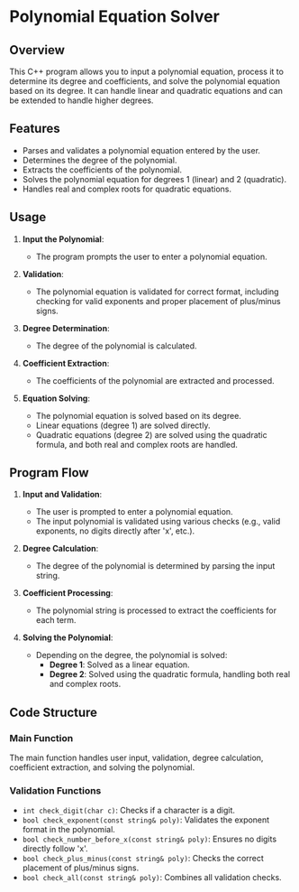 # Polynomial Equation Solver

## Overview

This C++ program allows you to input a polynomial equation, process it to determine its degree and coefficients, and solve the polynomial equation based on its degree. It can handle linear and quadratic equations and can be extended to handle higher degrees.

## Features

- Parses and validates a polynomial equation entered by the user.
- Determines the degree of the polynomial.
- Extracts the coefficients of the polynomial.
- Solves the polynomial equation for degrees 1 (linear) and 2 (quadratic).
- Handles real and complex roots for quadratic equations.

## Usage

1. **Input the Polynomial**:
   - The program prompts the user to enter a polynomial equation.

2. **Validation**:
   - The polynomial equation is validated for correct format, including checking for valid exponents and proper placement of plus/minus signs.

3. **Degree Determination**:
   - The degree of the polynomial is calculated.

4. **Coefficient Extraction**:
   - The coefficients of the polynomial are extracted and processed.

5. **Equation Solving**:
   - The polynomial equation is solved based on its degree.
   - Linear equations (degree 1) are solved directly.
   - Quadratic equations (degree 2) are solved using the quadratic formula, and both real and complex roots are handled.

## Program Flow

1. **Input and Validation**:
   - The user is prompted to enter a polynomial equation.
   - The input polynomial is validated using various checks (e.g., valid exponents, no digits directly after 'x', etc.).

2. **Degree Calculation**:
   - The degree of the polynomial is determined by parsing the input string.

3. **Coefficient Processing**:
   - The polynomial string is processed to extract the coefficients for each term.

4. **Solving the Polynomial**:
   - Depending on the degree, the polynomial is solved:
     - **Degree 1**: Solved as a linear equation.
     - **Degree 2**: Solved using the quadratic formula, handling both real and complex roots.

## Code Structure

### Main Function

The main function handles user input, validation, degree calculation, coefficient extraction, and solving the polynomial.

### Validation Functions

- `int check_digit(char c)`: Checks if a character is a digit.
- `bool check_exponent(const string& poly)`: Validates the exponent format in the polynomial.
- `bool check_number_before_x(const string& poly)`: Ensures no digits directly follow 'x'.
- `bool check_plus_minus(const string& poly)`: Checks the correct placement of plus/minus signs.
- `bool check_all(const string& poly)`: Combines all validation checks.


